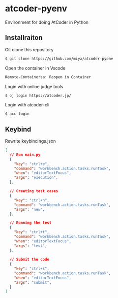# atcoder-pyenv
Environment for doing AtCoder in Python

## Installraiton
Git clone this repository
```bash
$ git clone https://github.com/miya/atcoder-pyenv
```

Open the container in Vscode
```bash
Remote-Containersa: Reopen in Container
```

Login with online judge tools
```bash
$ oj login https://atcoder.jp/
```

Login with atcoder-cli
```bash
$ acc login
```

## Keybind
Rewrite keybindings.json

```json
[
  // Run main.py
  {
    "key": "ctrl+e",
    "command": "workbench.action.tasks.runTask",
    "when": "editorTextFocus",
    "args": "execution",
  },

  // Creating test cases
  {
    "key": "ctrl+n",
    "command": "workbench.action.tasks.runTask",
    "args": "new",
  },

  // Running the test
  {
    "key": "ctrl+t",
    "command": "workbench.action.tasks.runTask",
    "when": "editorTextFocus",
    "args": "test",
  },
  
  // Submit the code
  {
    "key": "ctrl+s",
    "command": "workbench.action.tasks.runTask",
    "when": "editorTextFocus",
    "args": "submit",
  }
]
```